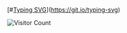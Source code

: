 [#[Typing SVG](https://readme-typing-svg.demolab.com?font=Fira+Code&pause=10&width=900&lines=Hello+there+im+Govind+Menon+.+[OJC])](https://git.io/typing-svg)

![Visitor Count](https://profile-counter.glitch.me/{govindmenon69}/count.svg)

